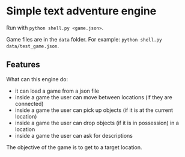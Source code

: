 # Simple text adventure engine

Run with `python shell.py <game.json>`.

Game files are in the `data` folder. 
For example: `python shell.py data/test_game.json`.

## Features

What can this engine do:

* it can load a game from a json file
* inside a game the user can move between locations (if they are connected)
* inside a game the user can pick up objects (if it is at the current location)
* inside a game the user can drop objects (if it is in possession) in a location
* inside a game the user can ask for descriptions

The objective of the game is to get to a target location.
